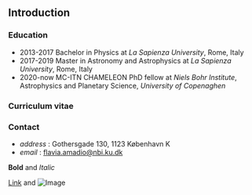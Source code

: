 ## Introduction


###  Education
   - 2013-2017 Bachelor in Physics at _La Sapienza University_, Rome, Italy
   - 2017-2019 Master in Astronomy and Astrophysics at _La Sapienza University_, Rome, Italy
   - 2020-now MC-ITN CHAMELEON PhD fellow at _Niels Bohr Institute_, Astrophysics and Planetary Science, _University of Copenaghen_
### Curriculum vitae

### Contact
   - _address_ : Gothersgade 130, 1123 København K
   - _email_ : flavia.amadio@nbi.ku.dk
   



**Bold** and _Italic_ 

[Link](url) and ![Image](src)
```

